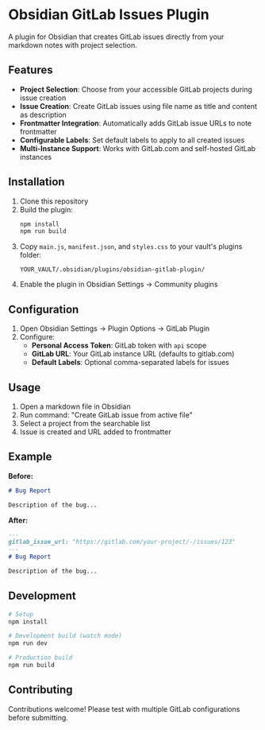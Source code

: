 # Obsidian GitLab Issues Plugin

A plugin for Obsidian that creates GitLab issues directly from your markdown notes with project selection.

## Features

- **Project Selection**: Choose from your accessible GitLab projects during issue creation
- **Issue Creation**: Create GitLab issues using file name as title and content as description
- **Frontmatter Integration**: Automatically adds GitLab issue URLs to note frontmatter
- **Configurable Labels**: Set default labels to apply to all created issues
- **Multi-Instance Support**: Works with GitLab.com and self-hosted GitLab instances

## Installation

1. Clone this repository
2. Build the plugin:
   ```bash
   npm install
   npm run build
   ```
3. Copy `main.js`, `manifest.json`, and `styles.css` to your vault's plugins folder:
   ```
   YOUR_VAULT/.obsidian/plugins/obsidian-gitlab-plugin/
   ```
4. Enable the plugin in Obsidian Settings → Community plugins

## Configuration

1. Open Obsidian Settings → Plugin Options → GitLab Plugin
2. Configure:
   - **Personal Access Token**: GitLab token with `api` scope
   - **GitLab URL**: Your GitLab instance URL (defaults to gitlab.com)
   - **Default Labels**: Optional comma-separated labels for issues

## Usage

1. Open a markdown file in Obsidian
2. Run command: "Create GitLab issue from active file"
3. Select a project from the searchable list
4. Issue is created and URL added to frontmatter

## Example

**Before:**
```markdown
# Bug Report

Description of the bug...
```

**After:**
```markdown
---
gitlab_issue_url: "https://gitlab.com/your-project/-/issues/123"
---
# Bug Report

Description of the bug...
```

## Development

```bash
# Setup
npm install

# Development build (watch mode)
npm run dev

# Production build
npm run build
```

## Contributing

Contributions welcome! Please test with multiple GitLab configurations before submitting.
